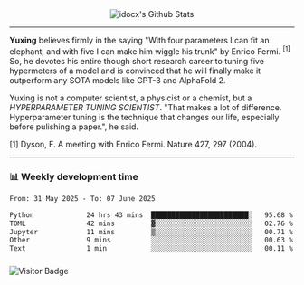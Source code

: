 <div align="center">
    <img align="center" src="https://github-readme-stats.vercel.app/api?username=idocx&show_icons=true&count_private=true&hide_border=true" alt="idocx's Github Stats"></img>
</div>

---

**Yuxing** believes firmly in the saying "With four parameters I can fit an elephant, and with five I can make him wiggle his trunk" by Enrico Fermi. <sup>[1]</sup> So, he devotes his entire though short research career to tuning five hypermeters of a model and is convinced that he will finally make it outperform any SOTA models like GPT-3 and AlphaFold 2.

Yuxing is not a computer scientist, a physicist or a chemist, but a *HYPERPARAMETER TUNING SCIENTIST*. "That makes a lot of difference. Hyperparameter tuning is the technique that changes our life, especially before pulishing a paper.", he said.

[1] Dyson, F. A meeting with Enrico Fermi. Nature 427, 297 (2004).


---

### 📊 Weekly development time
<!--START_SECTION:waka-->

```txt
From: 31 May 2025 - To: 07 June 2025

Python             24 hrs 43 mins  ████████████████████████░   95.68 %
TOML               42 mins         ▓░░░░░░░░░░░░░░░░░░░░░░░░   02.76 %
Jupyter            11 mins         ▒░░░░░░░░░░░░░░░░░░░░░░░░   00.71 %
Other              9 mins          ░░░░░░░░░░░░░░░░░░░░░░░░░   00.63 %
Text               1 min           ░░░░░░░░░░░░░░░░░░░░░░░░░   00.11 %
```

<!--END_SECTION:waka-->

### 

![Visitor Badge](https://visitor-badge.laobi.icu/badge?page_id=idocx.idocx)